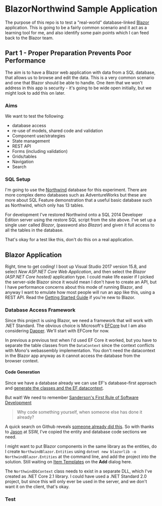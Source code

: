 # BlazorNorthwind Sample Application

The purpose of this repo is to test a "real-world" database-linked
[Blazor](https://blazor.net/) application. This is going to be a fairly
common scenario and it act as a learning tool for me, and also identify
some pain points which I can feed back to the Blazor team.

## Part 1 - Proper Preparation Prevents Poor Performance

The aim is to have a Blazor web application with data from a SQL database, 
that allows us to browse and edit the data. This is a very common scenario 
and one that Blazor should be able to handle. One item that we won't address
in this app is security - it's going to be wide open initially, but we
might look to add this on later.

### Aims

We want to test the following:

 * database access
 * re-use of models, shared code and validation
 * Component use/strategies
 * State management
 * REST API 
 * Forms (including validation)
 * Grids/tables
 * Navigation
 * Search

 ### SQL Setup

I'm going to use the [Northwind](https://docs.microsoft.com/en-us/dotnet/framework/data/adonet/sql/linq/downloading-sample-databases)
database for this experiment. There are more complex demo databases such as
AdventureWorks but these are more about SQL Feature demonstration that a useful basic
database such as Northwind, which only has 13 tables.

For development I've restored Northwind onto a SQL 2014 Developer Edition server using 
the restore SQL script from the site above. I've set up a single user called _Blazor_,
(password also _Blazor_) and given it full access to all the tables in the database. 

That's okay for a test like this, don't do this on a real application.

## Blazor Application

Right, time to get coding! I boot up Visual Studio 2017 version 15.8, and select 
*New ASP.NET Core Web Application*, and then select the *Blazor (ASP.NET Core hosted)*
application type. I could make life easier if I picked the server-side Blazor since
it would mean I don't have to create an API, but I have performance concerns about
this mode of running Blazor, and anyway I want to emulate how most people will run
an app like this, using a REST API. Read the [Getting Started Guide](https://blazor.net/docs/get-started.html)
if you're new to Blazor.

### Database Access Framework

Since this project is using Blazor, we need a framework that will work with .NET Standard. 
The obvious choice is Microsoft's [EFCore](https://docs.microsoft.com/en-us/ef/core/) but 
I am also considering [Dapper](https://stackexchange.github.io/Dapper/). We'll start
with EFCore for now.

In previous a previous test when I'd used EF Core it worked, but you have to separate 
the table classes from the `DataContext` since the context conflicts with Mono's 
webassembly implementation. You don't need the datacontext in the Blazor app anyway 
as it cannot access the database from the browser context.

#### Code Generation

Since we have a database already we can use EF's database-first approach and [generate the
classes and the EF datacontext](https://docs.microsoft.com/en-us/ef/core/get-started/aspnetcore/existing-db). 

But wait! We need to remember [Sanderson's First Rule of Software Development](https://www.youtube.com/watch?v=JU-6pAxqAa4) 

> Why code something yourself, when someone else has done it already? 

A quick search on Github reveals [someone already did this](https://github.com/JasonGT/NorthwindTraders). So
with thanks to [Jason](https://github.com/JasonGT) at SSW, I've copied the entity and database 
code sections we need.

I might want to put Blazor components in the same library as the entities, do I create `NorthwindBlazor.Entities` using 
`dotnet new blazorlib -o NorthwindBlazor.Entities` at the command line, and add the 
project into the solution. Still waiting on [Item Templates](https://github.com/aspnet/Blazor/issues/23)
on the **Add** dialog here.

The `NorthwindDbContext` class needs to exist in a separate DLL, which I've created as 
.NET Core 2.1 library. I could have used a .NET Standard 2.0 project, but since this will only 
ever be used in the server, and we don't want it on the client, that's okay.

### Test











